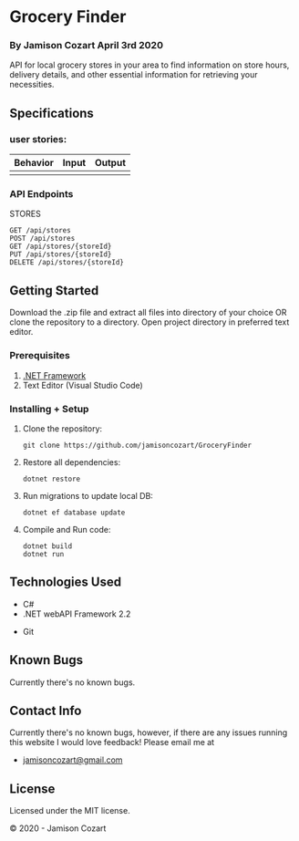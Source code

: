 # Grocery Finder
### By **Jamison Cozart**  April 3rd 2020

API for local grocery stores in your area to find information on store hours, delivery details, and other essential information for retrieving your necessities.

## Specifications 

### user stories:

|Behavior|Input|Output|
|:-:|:-:|:-:|
||||

### API Endpoints

STORES
```
GET /api/stores
POST /api/stores
GET /api/stores/{storeId}
PUT /api/stores/{storeId}
DELETE /api/stores/{storeId}
```

## Getting Started

Download the .zip file and extract all files into directory of your choice OR clone the repository to a directory. Open project directory in preferred text editor.

### Prerequisites

1. [.NET Framework](https://dotnet.microsoft.com/download/thank-you/dotnet-sdk-2.2.106-macos-x64-installer) 
2. Text Editor (Visual Studio Code)

### Installing + Setup

1. Clone the repository:
    ```
    git clone https://github.com/jamisoncozart/GroceryFinder
    ```

2. Restore all dependencies:
    ```
    dotnet restore
    ```

3. Run migrations to update local DB:
    ```
    dotnet ef database update
    ```

3. Compile and Run code:
    ```
    dotnet build
    dotnet run
    ```

## Technologies Used

* C#
* .NET webAPI Framework 2.2
<!-- * Newtonsoft.Json -->
* Git


## Known Bugs
Currently there's no known bugs.

## Contact Info 
Currently there's no known bugs, however, if there are any issues running this website I would love feedback! Please email me at 
* jamisoncozart@gmail.com

## License

Licensed under the MIT license.

&copy; 2020 - Jamison Cozart
